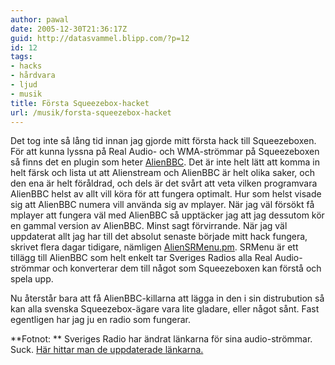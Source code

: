 ```yaml
---
author: pawal
date: 2005-12-30T21:36:17Z
guid: http://datasvammel.blipp.com/?p=12
id: 12
tags:
- hacks
- hårdvara
- ljud
- musik
title: Första Squeezebox-hacket
url: /musik/forsta-squeezebox-hacket
---
```


Det tog inte så lång tid innan jag gjorde mitt första hack till
Squeezeboxen. För att kunna lyssna på Real Audio- och WMA-strömmar på
Squeezeboxen så finns det en plugin som heter <a
href="http://www.x2systems.com/alienbbc/">AlienBBC</a>. Det är inte
helt lätt att komma in helt färsk och lista ut att Alienstream och
AlienBBC är helt olika saker, och den ena är helt föråldrad, och dels
är det svårt att veta vilken programvara AlienBBC helst av allt vill
köra för att fungera optimalt. Hur som helst visade sig att AlienBBC
numera vill använda sig av mplayer. När jag väl försökt få mplayer att
fungera väl med AlienBBC så upptäcker jag att jag dessutom kör en
gammal version av AlienBBC. Minst sagt förvirrande. När jag väl
uppdaterat allt jag har till det absolut senaste började mitt hack
fungera, skrivet flera dagar tidigare, nämligen <a
href="https://blipp.com/pawal/hacks/AlienSRMenu.pm">AlienSRMenu.pm</a>. SRMenu
är ett tillägg till AlienBBC som helt enkelt tar Sveriges Radios alla
Real Audio-strömmar och konverterar dem till något som Squeezeboxen
kan förstå och spela upp.

Nu återstår bara att få AlienBBC-killarna att lägga in den i sin
distrubution så kan alla svenska Squeezebox-ägare vara lite gladare,
eller något sånt. Fast egentligen har jag ju en radio som fungerar.

**Fotnot: ** Sveriges Radio har ändrat länkarna för sina audio-strömmar. Suck. <a href="http://sr.se/cgi-bin/mall/artikel.asp?ProgramID=2321&#038;Artikel=787720">Här hittar man de uppdaterade länkarna.</a>
